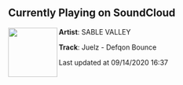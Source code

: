 ## Currently Playing on SoundCloud

[<img align="left" width="100" src="https://i1.sndcdn.com/artworks-F1Sf5HovnPS1bMyf-3usVFw-t50x50.jpg">](https://soundcloud.com/sablevalley/defqon-bounce?in=sablevalley/sets/high-octane)

**Artist**: SABLE VALLEY 

**Track**: Juelz - Defqon Bounce

Last updated at 09/14/2020 16:37
